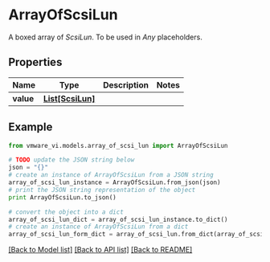 # ArrayOfScsiLun

A boxed array of *ScsiLun*. To be used in *Any* placeholders. 

## Properties
Name | Type | Description | Notes
------------ | ------------- | ------------- | -------------
**value** | [**List[ScsiLun]**](ScsiLun.md) |  | 

## Example

```python
from vmware_vi.models.array_of_scsi_lun import ArrayOfScsiLun

# TODO update the JSON string below
json = "{}"
# create an instance of ArrayOfScsiLun from a JSON string
array_of_scsi_lun_instance = ArrayOfScsiLun.from_json(json)
# print the JSON string representation of the object
print ArrayOfScsiLun.to_json()

# convert the object into a dict
array_of_scsi_lun_dict = array_of_scsi_lun_instance.to_dict()
# create an instance of ArrayOfScsiLun from a dict
array_of_scsi_lun_form_dict = array_of_scsi_lun.from_dict(array_of_scsi_lun_dict)
```
[[Back to Model list]](../README.md#documentation-for-models) [[Back to API list]](../README.md#documentation-for-api-endpoints) [[Back to README]](../README.md)



